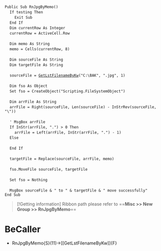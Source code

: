 &nbsp;  &nbsp;  &nbsp;  &nbsp;  
`Public Sub RnJpgByMemo()`  
&nbsp;&nbsp;&nbsp;&nbsp;`If testing Then`  
&nbsp;&nbsp;&nbsp;&nbsp;&nbsp;&nbsp;&nbsp;&nbsp;`Exit Sub`  
&nbsp;&nbsp;&nbsp;&nbsp;`End If`  
&nbsp;&nbsp;&nbsp;&nbsp;`Dim currentRow As Integer`  
&nbsp;&nbsp;&nbsp;&nbsp;`currentRow = ActiveCell.Row`  
&nbsp;  &nbsp;  &nbsp;  &nbsp;  
&nbsp;&nbsp;&nbsp;&nbsp;`Dim memo As String`  
&nbsp;&nbsp;&nbsp;&nbsp;`memo = Cells(currentRow, 8)`  
&nbsp;  &nbsp;  &nbsp;  &nbsp;  
&nbsp;&nbsp;&nbsp;&nbsp;`Dim sourceFile As String`  
&nbsp;&nbsp;&nbsp;&nbsp;`Dim targetFile As String`  
&nbsp;  &nbsp;  &nbsp;  &nbsp;  
&nbsp;&nbsp;&nbsp;&nbsp;`sourceFile = `[`GetLstFilenameByKw`](GetLstFilenameByKw)`("C:\BAK", ".jpg", 1)`  
&nbsp;  &nbsp;  &nbsp;  &nbsp;  
&nbsp;&nbsp;&nbsp;&nbsp;`Dim fso As Object`  
&nbsp;&nbsp;&nbsp;&nbsp;`Set fso = CreateObject("Scripting.FileSystemObject")`  
&nbsp;  &nbsp;  &nbsp;  &nbsp;  
&nbsp;&nbsp;&nbsp;&nbsp;`Dim arrFile As String`  
&nbsp;&nbsp;&nbsp;&nbsp;`arrFile = Right(sourceFile, Len(sourceFile) - InStrRev(sourceFile, "\"))`  
&nbsp;  &nbsp;  &nbsp;  &nbsp;  
&nbsp;&nbsp;&nbsp;&nbsp;`' MsgBox arrFile`  
&nbsp;&nbsp;&nbsp;&nbsp;`If InStr(arrFile, ".") > 0 Then`  
&nbsp;&nbsp;&nbsp;&nbsp;&nbsp;&nbsp;&nbsp;&nbsp;`arrFile = Left(arrFile, InStr(arrFile, ".") - 1)`  
&nbsp;&nbsp;&nbsp;&nbsp;`Else`  
&nbsp;  &nbsp;  &nbsp;  &nbsp;  
&nbsp;&nbsp;&nbsp;&nbsp;`End If`  
&nbsp;  &nbsp;  &nbsp;  &nbsp;  
&nbsp;&nbsp;&nbsp;&nbsp;`targetFile = Replace(sourceFile, arrFile, memo)`  
&nbsp;  &nbsp;  &nbsp;  &nbsp;  
&nbsp;&nbsp;&nbsp;&nbsp;`fso.MoveFile sourceFile, targetFile`  
&nbsp;  &nbsp;  &nbsp;  &nbsp;  
&nbsp;&nbsp;&nbsp;&nbsp;`Set fso = Nothing`  
&nbsp;  &nbsp;  &nbsp;  &nbsp;  
&nbsp;&nbsp;&nbsp;&nbsp;`MsgBox sourceFile & " to " & targetFile & " move successfully"`  
`End Sub`  


> [!Getting information]
> Ribbon path please refer to ==**Misc >> New Group >> RnJpgByMemo**==


# BeCaller
- RnJpgByMemo{S}(11)->[[GetLstFilenameByKw]]{F}

